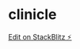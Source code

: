# clinicle

[Edit on StackBlitz ⚡️](https://stackblitz.com/edit/sveltejs-kit-template-default-jzynsz)